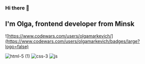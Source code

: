 ### Hi there 👋

## I'm Olga, frontend developer from Minsk

![https://www.codewars.com/users/olgamarkevich/](https://www.codewars.com/users/olgamarkevich/badges/large?logo=false)

![html-5 (1)](https://github.com/olgamarkevich/olgamarkevich/assets/46402735/887c29b6-311b-47c5-ad6b-4bb5487724a5)
![css-3](https://github.com/olgamarkevich/olgamarkevich/assets/46402735/ce499413-77e4-41fe-9375-711fd62871fa)
![js](https://github.com/olgamarkevich/olgamarkevich/assets/46402735/d6eac3a1-0fba-45cf-9faa-96638be734f1)


